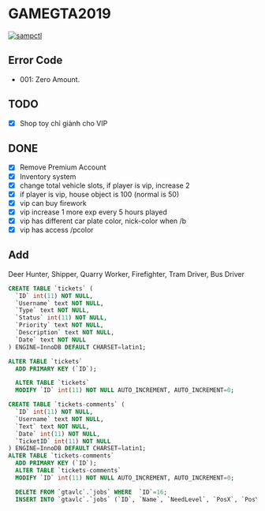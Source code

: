 # GAMEGTA2019

[![sampctl](https://shields.southcla.ws/badge/sampctl-GAMEGTA2019-2f2f2f.svg?style=for-the-badge)](https://github.com/ting504/gtavlc-summer)

## Error Code
- 001: Zero Amount.

## TODO
- [x] Shop toy chỉ giành cho VIP

## DONE
- [x] Remove Premium Account
- [x] Inventory system
- [x] change total vehicle slots, if player is vip, increase 2
- [x] if player is vip, house object is 100 (normal is 50)
- [x] vip can buy firework
- [x] vip increase 1 more exp every 5 hours played
- [x] vip has different car plate color, nick-color when /b
- [x] vip has access /pcolor

## Add
Deer Hunter, Shipper, Quarry Worker, Firefighter, Tram Driver, Bus Driver

```SQL
CREATE TABLE `tickets` (
  `ID` int(11) NOT NULL,
  `Username` text NOT NULL,
  `Type` text NOT NULL,
  `Status` int(11) NOT NULL,
  `Priority` text NOT NULL,
  `Description` text NOT NULL,
  `Date` text NOT NULL
) ENGINE=InnoDB DEFAULT CHARSET=latin1;

ALTER TABLE `tickets`
  ADD PRIMARY KEY (`ID`);

  ALTER TABLE `tickets`
  MODIFY `ID` int(11) NOT NULL AUTO_INCREMENT, AUTO_INCREMENT=0;

CREATE TABLE `tickets-comments` (
  `ID` int(11) NOT NULL,
  `Username` text NOT NULL,
  `Text` text NOT NULL,
  `Date` int(11) NOT NULL,
  `TicketID` int(11) NOT NULL
) ENGINE=InnoDB DEFAULT CHARSET=latin1;
ALTER TABLE `tickets-comments`
  ADD PRIMARY KEY (`ID`);
  ALTER TABLE `tickets-comments`
  MODIFY `ID` int(11) NOT NULL AUTO_INCREMENT, AUTO_INCREMENT=0;
```

```sql
  DELETE FROM `gtavlc`.`jobs` WHERE  `ID`=16;
  INSERT INTO `gtavlc`.`jobs` (`ID`, `Name`, `NeedLevel`, `PosX`, `PosY`, `PosZ`, `Legal`, `Skill1Veh`, `Skill2Veh`, `Skill3Veh`, `Skill4Veh`, `Skill5Veh`, `Skill6Veh`) VALUES ('16', 'Deer Hunter', '1', '-1639.97', '-2247.41', '31.4766', '1', '422', '422', '422', '422', '422', '422');

```




